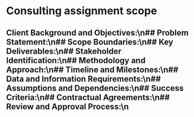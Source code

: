 # Consulting assignment scope
## Client Background and Objectives:\n## Problem Statement:\n## Scope Boundaries:\n## Key Deliverables:\n## Stakeholder Identification:\n## Methodology and Approach:\n## Timeline and Milestones:\n## Data and Information Requirements:\n## Assumptions and Dependencies:\n## Success Criteria:\n## Contractual Agreements:\n## Review and Approval Process:\n